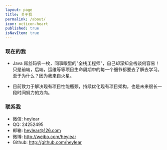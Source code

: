 ```yaml
---
layout: page
title: 关于我
permalink: /about/
icon: octicon-heart
published: true
isNavItem: true
---
```


### 现在的我

* Java 屌丝码农一枚，同事眼里的"全栈工程师"，自己却深知全栈谈何容易！只是前端，后端，运维等等项目生命周期中的每一个细节都要去了解去学习。至于为什么？因为我来自火星。

* 目前致力于解决现有项目性能瓶颈，持续优化现有项目架构，也是未来很长一段时间努力的方向。

### 联系我

* 微信: heylear
* QQ:  24252495
* 邮箱: <heylear@126.com>
* 微博: <http://weibo.com/heylear>
* Github: <http://github.com/heylear>